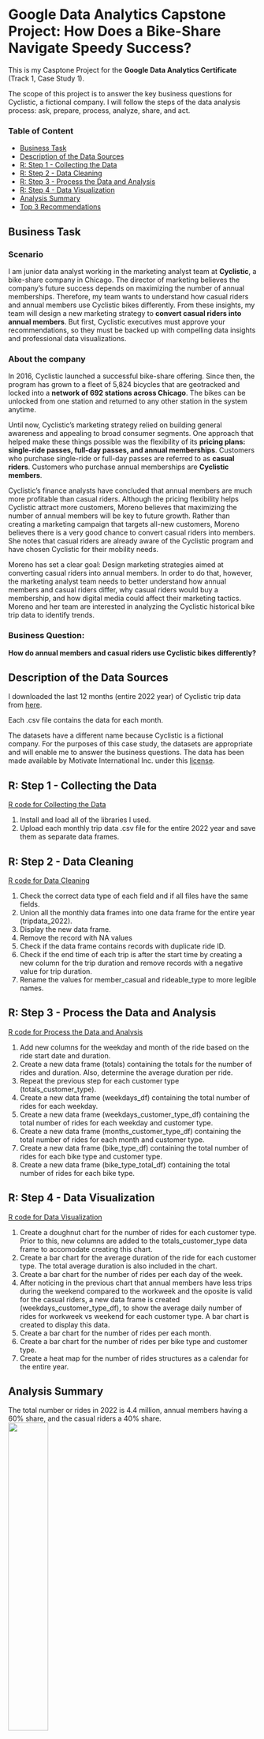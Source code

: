 # Google Data Analytics Capstone Project: How Does a Bike-Share Navigate Speedy Success?

This is my Casptone Project for the **Google Data Analytics Certificate** (Track 1, Case Study 1).

The scope of this project is to answer the key business questions for Cyclistic, a fictional company. I will follow the steps of the data analysis process: ask, prepare, process, analyze, share, and act.

### Table of Content
-   [Business Task](#business-task)
-   [Description of the Data Sources](#description-of-the-data-sources)
-   [R: Step 1 - Collecting the Data](#r-step-1---collecting-the-data)
-   [R: Step 2 - Data Cleaning](#r-step-2---data-cleaning)
-   [R: Step 3 - Process the Data and Analysis](#r-step-3---process-the-data-and-analysis)
-   [R: Step 4 - Data Visualization](#r-step-4---data-visualization)
-   [Analysis Summary](#analysis-summary)
-   [Top 3 Recommendations](#top-3-recommendations)

## Business Task
### Scenario

I am junior data analyst working in the marketing analyst team at **Cyclistic**, a bike-share company in Chicago. The director of marketing believes the company’s future success depends on maximizing the number of annual memberships. Therefore, my team wants to understand how casual riders and annual members use Cyclistic bikes differently. From these insights, my team will design a new marketing strategy to **convert casual riders into annual members**. But first, Cyclistic executives must approve your recommendations, so they must be backed up with compelling data insights and professional data visualizations.

### About the company
In 2016, Cyclistic launched a successful bike-share offering. Since then, the program has grown to a fleet of 5,824 bicycles that are geotracked and locked into a **network of 692 stations across Chicago**. The bikes can be unlocked from one station and returned to any other station in the system anytime.

Until now, Cyclistic’s marketing strategy relied on building general awareness and appealing to broad consumer segments. One approach that helped make these things possible was the flexibility of its **pricing plans: single-ride passes, full-day passes, and annual memberships**. Customers who purchase single-ride or full-day passes are referred to as **casual riders**. Customers who purchase annual memberships are **Cyclistic members**.

Cyclistic’s finance analysts have concluded that annual members are much more profitable than casual riders. Although the pricing flexibility helps Cyclistic attract more customers, Moreno believes that maximizing the number of annual members will be key to future growth. Rather than creating a marketing campaign that targets all-new customers, Moreno believes there is a very good chance to convert casual riders into members. She notes that casual riders are already aware of the Cyclistic program and have chosen Cyclistic for their mobility needs.

Moreno has set a clear goal: Design marketing strategies aimed at converting casual riders into annual members. In order to do that, however, the marketing analyst team needs to better understand how annual members and casual riders differ, why casual riders would buy a membership, and how digital media could affect their marketing tactics. Moreno and her team are interested in analyzing the Cyclistic historical bike trip data to identify trends.

### Business Question:
**How do annual members and casual riders use Cyclistic bikes differently?**


## Description of the Data Sources
I downloaded the last 12 months (entire 2022 year) of Cyclistic trip data from [here](https://divvy-tripdata.s3.amazonaws.com/index.html).

Each .csv file contains the data for each month.

The datasets have a different name because Cyclistic is a fictional company. For the purposes of this case study,
the datasets are appropriate and will enable me to answer the business questions. The data has been made available by
Motivate International Inc. under this [license](https://ride.divvybikes.com/data-license-agreement).

## R: Step 1 - Collecting the Data
[R code for Collecting the Data](https://github.com/alin-mihalcea/google-data-analytics-capstone-project/blob/main/01_Collect_Data.R)
1. Install and load all of the libraries I used.
2. Upload each monthly trip data .csv file for the entire 2022 year and save them as separate data frames.

## R: Step 2 - Data Cleaning
[R code for Data Cleaning](https://github.com/alin-mihalcea/google-data-analytics-capstone-project/blob/main/02_Clean_Data.R)
1. Check the correct data type of each field and if all files have the same fields.
2. Union all the monthly data frames into one data frame for the entire year (tripdata_2022).
3. Display the new data frame.
4. Remove the record with NA values
5. Check if the data frame contains records with duplicate ride ID.
6. Check if the end time of each trip is after the start time by creating a new column for the trip duration and remove records with a negative value for trip duration.
7. Rename the values for member_casual and rideable_type to more legible names. 

## R: Step 3 - Process the Data and Analysis
[R code for Process the Data and Analysis](https://github.com/alin-mihalcea/google-data-analytics-capstone-project/blob/main/03_Data_Analysis.R)
1. Add new columns for the weekday and month of the ride based on the ride start date and duration.
2. Create a new data frame (totals) containing the totals for the number of rides and duration. Also, determine the average duration per ride.
3. Repeat the previous step for each customer type (totals_customer_type).
4. Create a new data frame (weekdays_df) containing the total number of rides for each weekday.
5. Create a new data frame (weekdays_customer_type_df) containing the total number of rides for each weekday and customer type.
6. Create a new data frame (months_customer_type_df) containing the total number of rides for each month and customer type.
7. Create a new data frame (bike_type_df) containing the total number of rides for each bike type and customer type.
8. Create a new data frame (bike_type_total_df) containing the total number of rides for each bike type.


## R: Step 4 - Data Visualization
[R code for Data Visualization](https://github.com/alin-mihalcea/google-data-analytics-capstone-project/blob/main/04_Data_Visualization.R)
1. Create a doughnut chart for the number of rides for each customer type. Prior to this, new columns are added to the totals_customer_type data frame to accomodate creating this chart.
2. Create a bar chart for the average duration of the ride for each customer type. The total average duration is also included in the chart.
3. Create a bar chart for the number of rides per each day of the week.
4. After noticing in the previous chart that annual members have less trips during the weekend compared to the workweek and the oposite is valid for the casual riders, a new data frame is created (weekdays_customer_type_df), to show the average daily number of rides for workweek vs weekend for each customer type. A bar chart is created to display this data.
5. Create a bar chart for the number of rides per each month.
6. Create a bar chart for the number of rides per bike type and customer type.
7. Create a heat map for the number of rides structures as a calendar for the entire year.

## Analysis Summary

The total number or rides in 2022 is 4.4 million, annual members having a 60% share, and the casual riders a 40% share.
<img src="https://github.com/alin-mihalcea/google-data-analytics-capstone-project/blob/main/viz01_doughnut_rides_customer_type.png"
width=40% height=40%>

<img src="https://github.com/alin-mihalcea/google-data-analytics-capstone-project/blob/main/viz02_bar_average_ride_time.png"
width=40% height=40%>

<img src="https://github.com/alin-mihalcea/google-data-analytics-capstone-project/blob/main/viz03_bar_weekdays.png"
width=40% height=40%>

<img src="https://github.com/alin-mihalcea/google-data-analytics-capstone-project/blob/main/viz04_bar_weekend_workweek.png"
width=40% height=40%>

<img src="https://github.com/alin-mihalcea/google-data-analytics-capstone-project/blob/main/viz05_bar_months.png"
width=50% height=50%>

<img src="https://github.com/alin-mihalcea/google-data-analytics-capstone-project/blob/main/viz06_heat_map.png "
width=100% height=100%>

<img src="https://github.com/alin-mihalcea/google-data-analytics-capstone-project/blob/main/viz07_bar_bike_type.png"
width=40% height=40%>


## Top 3 Recommendations
Your top three recommendations based on your analysis

1. The daily average number of rides for casual riders is 33 during the weekend and 22 during the workweek, indicating a preference for weekends. My recomednatioon is to increase the price of full-day passes for weekends, to incentivize the casual riders to save money by purchasing annual memberships.
2. When casual members purchase passes, provide them simulations revealing how much money they would save having an annual membershuip compared to purchasing passses during the summer months, when both casual members and casual riders ride the most.
3.
